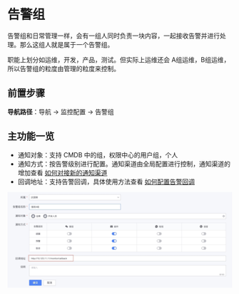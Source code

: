 # 告警组

告警组和日常管理一样，会有一组人同时负责一块内容，一起接收告警并进行处理。那么这组人就是属于一个告警组。

职能上划分如运维，开发，产品，测试。但实际上运维还会 A组运维，B组运维，所以告警组的粒度由管理的粒度来控制。

## 前置步骤

**导航路径**：导航  →  监控配置  →  告警组

## 主功能一览

* 通知对象：支持 CMDB 中的组，权限中心的用户组，个人
* 通知方式：按告警级别进行配置。通知渠道由全局配置进行控制，通知渠道的增加查看 [如何对接新的通知渠道](../../guide/notify_setting.md)
* 回调地址：支持告警回调，具体使用方法查看 [如何配置告警回调](../../guide/http_callback.md)

![-w2020](media/15833981927965.jpg)
